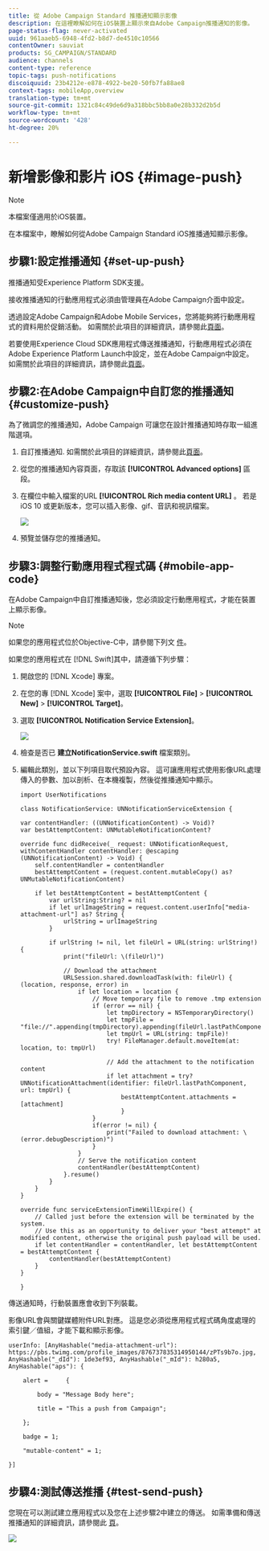 ```yaml
---
title: 從 Adobe Campaign Standard 推播通知顯示影像
description: 在這裡瞭解如何在iOS裝置上顯示來自Adobe Campaign推播通知的影像。
page-status-flag: never-activated
uuid: 961aaeb5-6948-4fd2-b8d7-de4510c10566
contentOwner: sauviat
products: SG_CAMPAIGN/STANDARD
audience: channels
content-type: reference
topic-tags: push-notifications
discoiquuid: 23b4212e-e878-4922-be20-50fb7fa88ae8
context-tags: mobileApp,overview
translation-type: tm+mt
source-git-commit: 1321c84c49de6d9a318bbc5bb8a0e28b332d2b5d
workflow-type: tm+mt
source-wordcount: '428'
ht-degree: 20%

---
```



# 新增影像和影片 iOS {#image-push}

>[!NOTE]
>
>本檔案僅適用於iOS裝置。

在本檔案中，瞭解如何從Adobe Campaign Standard iOS推播通知顯示影像。

## 步驟1:設定推播通知 {#set-up-push}

推播通知受Experience Platform SDK支援。

接收推播通知的行動應用程式必須由管理員在Adobe Campaign介面中設定。

透過設定Adobe Campaign和Adobe Mobile Services，您將能夠將行動應用程式的資料用於促銷活動。 如需關於此項目的詳細資訊，請參閱此[頁面](https://helpx.adobe.com/tw/campaign/kb/configuring-app-sdk.html)。

若要使用Experience Cloud SDK應用程式傳送推播通知，行動應用程式必須在Adobe Experience Platform Launch中設定，並在Adobe Campaign中設定。 如需關於此項目的詳細資訊，請參閱此[頁面](https://helpx.adobe.com/tw/campaign/kb/configuring-app-sdk.html#ChannelspecificapplicationconfigurationinAdobeCampaign)。

## 步驟2:在Adobe Campaign中自訂您的推播通知 {#customize-push}

為了微調您的推播通知，Adobe Campaign 可讓您在設計推播通知時存取一組進階選項。

1. 自訂推播通知. 如需關於此項目的詳細資訊，請參閱此[頁面](../../channels/using/preparing-and-sending-a-push-notification.md)。

1. 從您的推播通知內容頁面，存取該 **[!UICONTROL Advanced options]** 區段。

1. 在欄位中輸入檔案的URL **[!UICONTROL Rich media content URL]** 。
若是 iOS 10 或更新版本，您可以插入影像、gif、音訊和視訊檔案。

   ![](assets/push_notif_advanced_6.png)

1. 預覽並儲存您的推播通知。

## 步驟3:調整行動應用程式程式碼 {#mobile-app-code}

在Adobe Campaign中自訂推播通知後，您必須設定行動應用程式，才能在裝置上顯示影像。

>[!NOTE]
>
>如果您的應用程式位於Objective-C中，請參閱下列文 [件](https://docs.adobe.com/content/help/en/mobile-services/ios/messaging-ios/push-messaging/c-set-up-rich-push-notif-ios.html)。

如果您的應用程式在 [!DNL Swift]其中，請遵循下列步驟：

1. 開啟您的 [!DNL Xcode] 專案。

1. 在您的專 [!DNL Xcode] 案中，選取 **[!UICONTROL File]** > **[!UICONTROL New]** > **[!UICONTROL Target]**。

1. 選取 **[!UICONTROL Notification Service Extension]**。

   ![](assets/push_notif_advanced_12.png)

1. 檢查是否已 **建立NotificationService.swift** 檔案類別。

1. 編輯此類別，並以下列項目取代預設內容。
這可讓應用程式使用影像URL處理傳入的參數、加以剖析、在本機複製，然後從推播通知中顯示。

   ```
   import UserNotifications
   
   class NotificationService: UNNotificationServiceExtension {
   
   var contentHandler: ((UNNotificationContent) -> Void)?
   var bestAttemptContent: UNMutableNotificationContent?
   
   override func didReceive(_ request: UNNotificationRequest, withContentHandler contentHandler: @escaping (UNNotificationContent) -> Void) {
       self.contentHandler = contentHandler
       bestAttemptContent = (request.content.mutableCopy() as? UNMutableNotificationContent)
   
       if let bestAttemptContent = bestAttemptContent {
           var urlString:String? = nil
           if let urlImageString = request.content.userInfo["media-attachment-url"] as? String {
               urlString = urlImageString
           }
   
           if urlString != nil, let fileUrl = URL(string: urlString!) {
               print("fileUrl: \(fileUrl)")
   
               // Download the attachment
               URLSession.shared.downloadTask(with: fileUrl) { (location, response, error) in
                   if let location = location {
                       // Move temporary file to remove .tmp extension
                       if (error == nil) {
                           let tmpDirectory = NSTemporaryDirectory()
                           let tmpFile = "file://".appending(tmpDirectory).appending(fileUrl.lastPathComponent)
                           let tmpUrl = URL(string: tmpFile)!
                           try! FileManager.default.moveItem(at: location, to: tmpUrl)
   
                           // Add the attachment to the notification content
                           if let attachment = try? UNNotificationAttachment(identifier: fileUrl.lastPathComponent, url: tmpUrl) {
                               bestAttemptContent.attachments = [attachment]
                               }
                       }
                       if(error != nil) {
                           print("Failed to download attachment: \(error.debugDescription)")
                       }
                   }
                   // Serve the notification content
                   contentHandler(bestAttemptContent)
               }.resume()
           }
       }
   }
   
   override func serviceExtensionTimeWillExpire() {
       // Called just before the extension will be terminated by the system.
       // Use this as an opportunity to deliver your "best attempt" at modified content, otherwise the original push payload will be used.
       if let contentHandler = contentHandler, let bestAttemptContent = bestAttemptContent {
           contentHandler(bestAttemptContent)
       }
   }
   
   }
   ```

傳送通知時，行動裝置應會收到下列裝載。

影像URL會與關鍵媒體附件URL對應。 這是您必須從應用程式程式碼角度處理的索引鍵／值組，才能下載和顯示影像。

```
userInfo: [AnyHashable("media-attachment-url"): https://pbs.twimg.com/profile_images/876737835314950144/zPTs9b7o.jpg, AnyHashable("_dId"): 1de3ef93, AnyHashable("_mId"): h280a5, AnyHashable("aps"): {
 
    alert =     {
 
        body = "Message Body here";
 
        title = "This a push from Campaign";
 
    };
 
    badge = 1;
 
    "mutable-content" = 1;
 
}]
```

## 步驟4:測試傳送推播 {#test-send-push}

您現在可以測試建立應用程式以及您在上述步驟2中建立的傳送。 如需準備和傳送推播通知的詳細資訊，請參閱此 [頁](../../channels/using/preparing-and-sending-a-push-notification.md)。

![](assets/push_notif_advanced_34.png)

